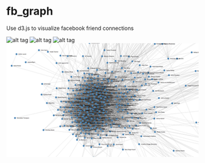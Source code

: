 fb_graph
========

Use d3.js to visualize facebook friend connections

![alt tag](https://raw.github.com/melaniecebula/fb_graph/screenshots/fb_graph_family_music_outliers.png)
![alt tag](https://raw.github.com/melaniecebula/fb_graph/screenshots/fb_graph_pics_berkeley_and_facebook.png)
![alt tag](https://raw.github.com/melaniecebula/fb_graph/screenshots/fb_graph_high_school.png)
![Alt text](/screenshots/fb_graph_high_school.png?raw=true "Optional Title")
